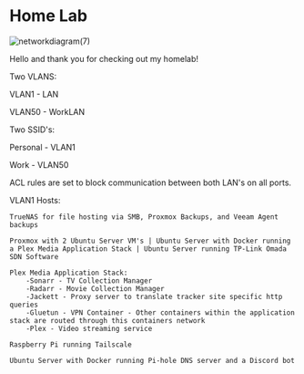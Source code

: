 # Home Lab
![networkdiagram(7)](https://user-images.githubusercontent.com/95463866/233758211-da3f989f-9e4d-4f4b-917f-a5fef2e2dd8e.jpg)


Hello and thank you for checking out my homelab! 

Two VLANS:

VLAN1 - LAN

VLAN50 - WorkLAN



Two SSID's:

Personal - VLAN1

Work - VLAN50



ACL rules are set to block communication between both LAN's on all ports.

VLAN1 Hosts:

    TrueNAS for file hosting via SMB, Proxmox Backups, and Veeam Agent backups

    Proxmox with 2 Ubuntu Server VM's | Ubuntu Server with Docker running a Plex Media Application Stack | Ubuntu Server running TP-Link Omada SDN Software
    
    Plex Media Application Stack:
        -Sonarr - TV Collection Manager
        -Radarr - Movie Collection Manager
        -Jackett - Proxy server to translate tracker site specific http queries
        -Gluetun - VPN Container - Other containers within the application stack are routed through this containers network
        -Plex - Video streaming service
       
    Raspberry Pi running Tailscale

    Ubuntu Server with Docker running Pi-hole DNS server and a Discord bot

